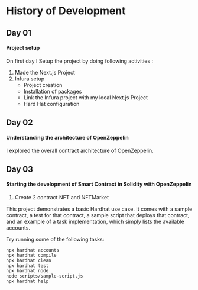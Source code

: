 # History of Development

## Day 01

#### Project setup
On first day I Setup the project by doing following activities :

1. Made the Next.js Project
2. Infura setup
    - Project creation
    - Installation of packages
    - Link the Infura project with my local Next.js Project
    - Hard Hat configuration

## Day 02

#### Understanding the architecture of OpenZeppelin

I explored the overall contract architecture of OpenZeppelin.

## Day 03

#### Starting the development of Smart Contract in Solidity with OpenZeppelin

1. Create 2 contract NFT and NFTMarket 


This project demonstrates a basic Hardhat use case. It comes with a sample contract, a test for that contract, a sample script that deploys that contract, and an example of a task implementation, which simply lists the available accounts.

Try running some of the following tasks:

```shell
npx hardhat accounts
npx hardhat compile
npx hardhat clean
npx hardhat test
npx hardhat node
node scripts/sample-script.js
npx hardhat help
```

